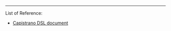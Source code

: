 

-----
List of Reference: 
- [Capistrano DSL document](http://rdoc.info/github/capistrano/capistrano/master/Capistrano/DSL)